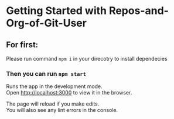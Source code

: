 # Getting Started with Repos-and-Org-of-Git-User

## For first:

Please run command `npm i` in your direcotry to install dependecies

### Then you can run `npm start`

Runs the app in the development mode.\
Open [http://localhost:3000](http://localhost:3000) to view it in the browser.

The page will reload if you make edits.\
You will also see any lint errors in the console.


